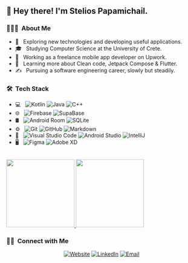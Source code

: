 <h2>👋 Hey there! I'm Stelios Papamichail.</h2>

<h3> 👨🏻‍💻 &nbsp;About Me </h3>

- 🤔 &nbsp; Exploring new technologies and developing useful applications.
- 🎓 &nbsp; Studying Computer Science at the University of Crete.
- 💼 &nbsp; Working as a freelance mobile app developer on Upwork.
- 🌱 &nbsp; Learning more about Clean code, Jetpack Compose & Flutter.
- ✍️ &nbsp; Pursuing a software engineering career, slowly but steadily.

<h3> 🛠 &nbsp;Tech Stack</h3>

- 💻 &nbsp;
  ![Kotlin](https://img.shields.io/badge/-Kotlin-333333?style=flat&logo=kotlin)
  ![Java](https://img.shields.io/badge/-Java-333333?style=flat&logo=Java&logoColor=orange)
  ![C++](https://img.shields.io/badge/-C++-333333?style=flat&logo=C%2B%2B&logoColor=brightgreen)
- 🌐 &nbsp;
  ![Firebase](https://img.shields.io/badge/-Firebase-333333?style=flat&logo=firebase)
  ![SupaBase](https://img.shields.io/badge/-SupaBase-333333?style=flat&logo=supabase)
- 🛢 &nbsp;
  ![Android Room](https://img.shields.io/badge/-Room-333333?style=flat&logo=android)
  ![SQLite](https://img.shields.io/badge/-SQLite-333333?style=flat&logo=SQLite)
- ⚙️ &nbsp;
  ![Git](https://img.shields.io/badge/-Git-333333?style=flat&logo=git)
  ![GitHub](https://img.shields.io/badge/-GitHub-333333?style=flat&logo=github)
  ![Markdown](https://img.shields.io/badge/-Markdown-333333?style=flat&logo=markdown)
- 🔧 &nbsp;
  ![Visual Studio Code](https://img.shields.io/badge/-Visual%20Studio%20Code-333333?style=flat&logo=visual-studio-code&logoColor=007ACC)
  ![Android Studio](https://img.shields.io/badge/android-studio-333333?style=flat&logo=android-studio)
  ![IntelliJ](https://img.shields.io/badge/-Intellij-333333?style=flat&logo=IntelliJ-idea&logoColor=9cf)
- 🖥 &nbsp;
  ![Figma](https://img.shields.io/badge/-Figma-333333?style=flat&logo=figma)
  ![Adobe XD](https://img.shields.io/badge/-AdobeXD-333333?style=flat&logo=adobe-xd)

<br/>

<a href="https://github.com/AVS1508">
  <img height="180em" src="https://github-readme-stats.vercel.app/api?username=SteliosPapamichail&theme=prussian&show_icons=true" />
  <img height="180em" src="https://github-readme-stats.vercel.app/api/top-langs/?username=SteliosPapamichail&theme=prussian&layout=compact" />
</a>

<br/>

<h3> 🤝🏻 &nbsp;Connect with Me </h3>

<p align="center">
<a href="https://www.steliospapamichail.com/"><img alt="Website" src="https://img.shields.io/badge/Website-www.steliospapamichail.com-red?style=flat-square&logo=microsoft-edge&logoColor=white"></a>
<a href="https://www.linkedin.com/in/stelios-papamichail-821b2315b/"><img alt="LinkedIn" src="https://img.shields.io/badge/LinkedIn-Stelios%20Papamichail-blue?style=flat-square&logo=linkedin&logoColor=white"></a>
<a href="mailto:steliospapamichail@protonmail.com"><img alt="Email" src="https://img.shields.io/badge/Email-steliospapamichail@protonmail.com-9cf?style=flat-square&logo=protonmail&logoColor=white"></a>
</p>

